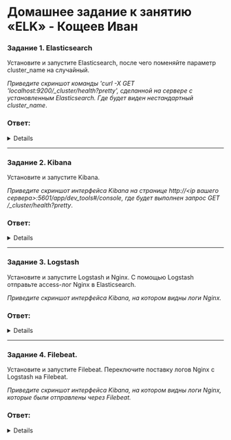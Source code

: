 # Домашнее задание к занятию «ELK» - Кощеев Иван

### Задание 1. Elasticsearch 

Установите и запустите Elasticsearch, после чего поменяйте параметр cluster_name на случайный. 

*Приведите скриншот команды 'curl -X GET 'localhost:9200/_cluster/health?pretty', сделанной на сервере с установленным Elasticsearch. Где будет виден нестандартный cluster_name*.

### Ответ:

<details>

![image1](https://github.com/SirSeoPro/10-03/blob/main/1.png)

</details>

---

### Задание 2. Kibana

Установите и запустите Kibana.

*Приведите скриншот интерфейса Kibana на странице http://<ip вашего сервера>:5601/app/dev_tools#/console, где будет выполнен запрос GET /_cluster/health?pretty*.

### Ответ:

<details>

```
wget https://mirror.yandex.ru/mirrors/elastic/8/pool/main/k/kibana/kibana-8.17.3-amd64.deb
dpkg -i kibana-8.17.3-amd64.deb
```

![image2](https://github.com/SirSeoPro/10-03/blob/main/2.png)

</details>

---

### Задание 3. Logstash

Установите и запустите Logstash и Nginx. С помощью Logstash отправьте access-лог Nginx в Elasticsearch. 

*Приведите скриншот интерфейса Kibana, на котором видны логи Nginx.*

### Ответ:

<details>

Мной был установлен logstash и произведенна попытка создать 2 вида yaml файлов. К сожалению ни одна из них не привела к тому, что внутри 


</details>

---

### Задание 4. Filebeat. 

Установите и запустите Filebeat. Переключите поставку логов Nginx с Logstash на Filebeat. 

*Приведите скриншот интерфейса Kibana, на котором видны логи Nginx, которые были отправлены через Filebeat.*

### Ответ:

<details>
Создадим файл /etc/logstash/conf.d/nginx.conf

```

input {
  file {
    path => "/var/log/nginx/access.log"
    start_position => "beginning"
    sincedb_path => "/dev/null"
  }
}

filter {
  grok {
    match => { "message" => "%{COMBINEDAPACHELOG}" }
  }
  date {
    match => [ "timestamp", "dd/MMM/yyyy:HH:mm:ss Z" ]
  }
}

output {
  elasticsearch {
    hosts => ["http://localhost:9200"]
    index => "nginx-logs-%{+YYYY.MM.dd}"
  }
}

```

![image3](https://github.com/SirSeoPro/10-03/blob/main/3.png)

</details>


